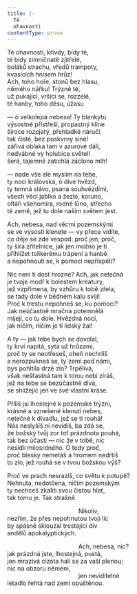 ```yaml
---
title: |-
  Té
  ohavnosti
contentType: prose
---
```


Té ohavnosti, křivdy, bídy té,  
té bídy zimničnatě zjitřelé,  
boláků strachu, vředů trampoty,  
kvasících hnisem hrůz!  
Ach, toho hoře, stonů bez hlasu,  
němého nářku! Trýzně té,  
už pukající, vršící se, rozzelé,  
té hanby, toho děsu, úžasu

— ó velkolepá nebesa! Ty blankytu  
výsostné přístřeší, propastný klíne  
široce rozpjatý, přehladké náručí,  
tak čisté, bez poskvrny siné!  
zářivá oblaka tam v azurové dáli,  
hedvábné vy holubice světel!  
šerá, tajemně zatichlá záclono mlh!

— nade vše ale myslím na tebe,  
ty noci královská, ó dive hvězd,  
ty temná slávo, psaná souhvězdími,  
všech věcí jablko a žezlo, koruno,  
oltáři všehomíra, rodné lůno, střecho  
té země, jež tu dole naším světem jest.

Ach, nebesa, nad věcmi pozemskými  
se ve výsosti klenete — vy přece vidíte,  
co děje se zde vespod: proč jen, proč,  
ty širá zřítelnice, jak jen možno je ti  
přihlížet tolikerému trápení a hanbě  
a nepohnouti se, k pomoci nepřispěti?

Nic není ti dost hrozné? Ach, jak netečná  
je tvoje modř k bolestem kreatury,  
jež vzpřímena, by vzhůru k tobě zřela,  
se tady dole v bědném kalu svíjí!  
Proč k trestu nepohneš se, ku pomoci?  
Jak neúčastně mračna potemnělá  
míjejí, co tu dole. Hvězdná noci,  
jak ničím, ničím je ti lidský žal!

A ty — jak tebe bych se dovolal,  
ty krví napitá, sytá už hrůzami,  
proč ty se neotřeseš, oheň nechrlíš  
a nerozpukneš se, ty zemi pod námi,  
bys pohltila drzé zlo? Trpělivá,  
však nešťastná tam k tomu nebi zíráš,  
jež na tebe se bezúčastně dívá,  
se shlížejíc jen ve své vlastní kráse.

Příliš jsi lhostejné k pozemské trýzni,  
krásné a vznešené klenutí nebes,  
netečné k divadlu, jež se ti rouhá!  
Nás neslyšíš ni nevidíš, ba zdá se,  
že božský tvůj zor toť prázdnota pouhá,  
tak bez účasti — nic že v tobě, nic  
nesídlí milosrdného. Ó tedy proč,  
proč blesky nemetáš a hromem nedrtíš  
to zlo, jež rouhá se v tvou božskou výš?

Proč ve prach nesrazíš, co světu k potupě?  
Nehnuta, nedotčena, ničím pozemským  
ty nechceš zkaliti svou čistou hlať,  
tak tomu je. Tak strašně.

                                          Nikoliv,  
nezřím, že přes nepohnutou tvoji líc  
by spásně sklouzal trestající div  
andělů apokalyptických.

                                          Ach, nebesa, nic?  
jak prázdná jste, lhostejná, pustá,  
jen mrazivá cizota halí se za vaší plenou;  
nic na obzoru němém,  
                                          jen neviditelné  
letadlo řehtá nad zemí opuštěnou.
